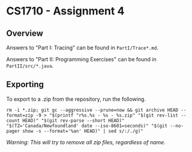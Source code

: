 # CS1710 - Assignment 4

## Overview

Answers to "Part I: Tracing" can be found in `PartI/Trace*.md`.

Answers to "Part II: Programming Exercises" can be found in `PartII/src/*.java`.

## Exporting

To export to a .zip from the repository, run the following.

`rm -i *.zip; git gc --aggressive --prune=now && git archive HEAD --format=zip -9 > "$(printf "r%s.%s - %s - %s.zip" "$(git rev-list --count HEAD)" "$(git rev-parse --short HEAD)" "$(TZ='Canada/Newfoundland' date --iso-8601=seconds)" "$(git --no-pager show -s --format='%an' HEAD)" | sed s/:/./g)"`

*Warning: This will try to remove all zip files, regardless of name.*